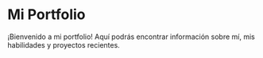 # Mi Portfolio

¡Bienvenido a mi portfolio! Aquí podrás encontrar información sobre mí, mis habilidades y proyectos recientes.

